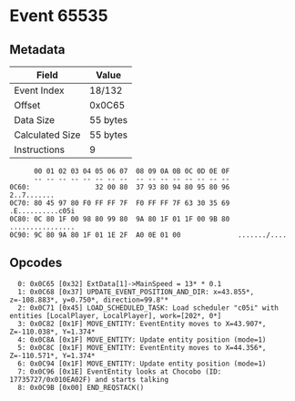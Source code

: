 # Event 65535

## Metadata

| Field           | Value    |
|-----------------|----------|
| Event Index     | 18/132   |
| Offset          | 0x0C65   |
| Data Size       | 55 bytes |
| Calculated Size | 55 bytes |
| Instructions    | 9        |

```
      00 01 02 03 04 05 06 07  08 09 0A 0B 0C 0D 0E 0F
      -- -- -- -- -- -- -- --  -- -- -- -- -- -- -- --
0C60:                32 00 80  37 93 80 94 80 95 80 96       2..7.......
0C70: 80 45 97 80 F0 FF FF 7F  F0 FF FF 7F 63 30 35 69  .E..........c05i
0C80: 0C 80 1F 00 98 80 99 80  9A 80 1F 01 1F 00 9B 80  ................
0C90: 9C 80 9A 80 1F 01 1E 2F  A0 0E 01 00              ......./....    
```

## Opcodes

```
  0: 0x0C65 [0x32] ExtData[1]->MainSpeed = 13* * 0.1
  1: 0x0C68 [0x37] UPDATE_EVENT_POSITION_AND_DIR: x=43.855*, z=-108.883*, y=0.750*, direction=99.8°*
  2: 0x0C71 [0x45] LOAD_SCHEDULED_TASK: Load scheduler "c05i" with entities [LocalPlayer, LocalPlayer], work=[202*, 0*]
  3: 0x0C82 [0x1F] MOVE_ENTITY: EventEntity moves to X=43.907*, Z=-110.038*, Y=1.374*
  4: 0x0C8A [0x1F] MOVE_ENTITY: Update entity position (mode=1)
  5: 0x0C8C [0x1F] MOVE_ENTITY: EventEntity moves to X=44.356*, Z=-110.571*, Y=1.374*
  6: 0x0C94 [0x1F] MOVE_ENTITY: Update entity position (mode=1)
  7: 0x0C96 [0x1E] EventEntity looks at Chocobo (ID: 17735727/0x010EA02F) and starts talking
  8: 0x0C9B [0x00] END_REQSTACK()
```
